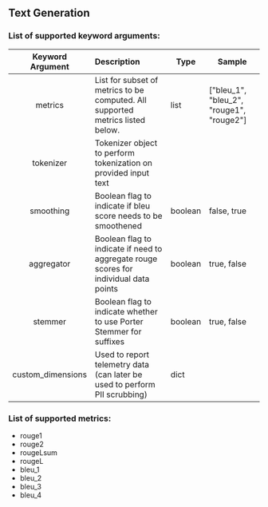 ## Text Generation

### List of supported keyword arguments:

| Keyword Argument  | Description                                                                           | Type      | Sample                                   |
|:-----------------:|:--------------------------------------------------------------------------------------|-----------|------------------------------------------|
|      metrics      | List for subset of metrics to be computed. All supported metrics listed below.        | list<str> | ["bleu_1", "bleu_2", "rouge1", "rouge2"] |
|     tokenizer     | Tokenizer object to perform tokenization on provided input text                       |           |                                          |
|     smoothing     | Boolean flag to indicate if bleu score needs to be smoothened                         | boolean   | false, true                              |
|    aggregator     | Boolean flag to indicate if need to aggregate rouge scores for individual data points | boolean   | true, false                              |
|      stemmer      | Boolean flag to indicate whether to use Porter Stemmer for suffixes                   | boolean   | true, false                              |
| custom_dimensions | Used to report telemetry data (can later be used to perform PII scrubbing)            | dict      |                                          |

### List of supported metrics:

* rouge1
* rouge2
* rougeLsum
* rougeL
* bleu_1
* bleu_2
* bleu_3
* bleu_4